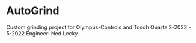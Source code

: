 # AutoGrind
Custom grinding project for Olympus-Controls and Tosoh Quartz
2-2022 - 5-2022
Engineer: Ned Lecky
